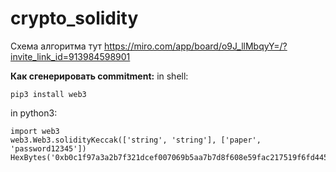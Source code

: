 # crypto_solidity

Схема алгоритма тут 
https://miro.com/app/board/o9J_llMbqyY=/?invite_link_id=913984598901

**Как сгенерировать commitment:**
in shell:
```
pip3 install web3
```

in python3:
```
import web3
web3.Web3.solidityKeccak(['string', 'string'], ['paper', 'password12345'])
HexBytes('0xb0c1f97a3a2b7f321dcef007069b5aa7b7d8f608e59fac217519f6fd4450076c')
```


